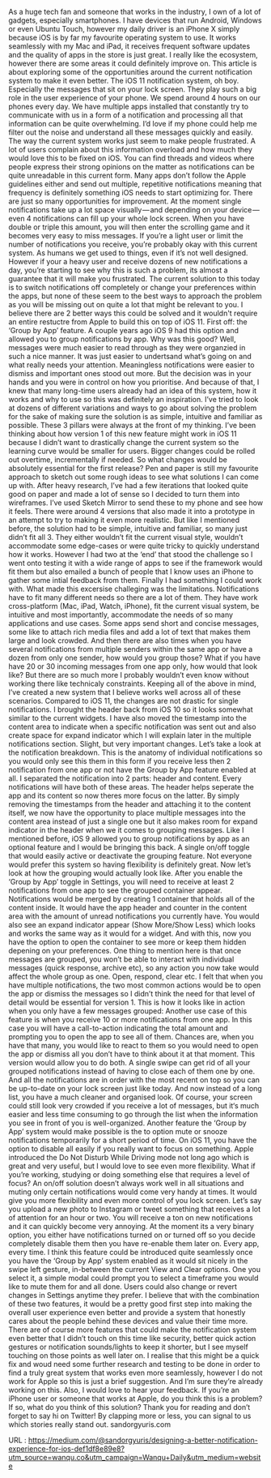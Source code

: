   As a huge tech fan and someone that works in the industry, I own of a lot of gadgets, especially smartphones. I have devices that run Android, Windows or even Ubuntu Touch, however my daily driver is an iPhone X simply because iOS is by far my favourite operating system to use. It works seamlessly with my Mac and iPad, it receives frequent software updates and the quality of apps in the store is just great. I really like the ecosystem, however there are some areas it could definitely improve on. This article is about exploring some of the opportunities around the current notification system to make it even better. 
   The iOS 11 notification system, oh boy. Especially the messages that sit on your lock screen. They play such a big role in the user experience of your phone. We spend around 4 hours on our phones every day. We have multiple apps installed that constantly try to communicate with us in a form of a notification and processing all that information can be quite overwhelming. 
   I’d love if my phone could help me filter out the noise and understand all these messages quickly and easily. The way the current system works just seem to make people frustrated. A lot of users complain about this information overload and how much they would love this to be fixed on iOS. You can find threads and videos where people express their strong opinions on the matter as notifications can be quite unreadable in this current form. 
   Many apps don’t follow the Apple guidelines either and send out multiple, repetitive notifications meaning that frequency is definitely something iOS needs to start optimizing for. There are just so many opportunities for improvement. 
   At the moment single notifications take up a lot space visually — and depending on your device — even 4 notifications can fill up your whole lock screen. When you have double or triple this amount, you will then enter the scrolling game and it becomes very easy to miss messages. 
   If you’re a light user or limit the number of notifications you receive, you’re probably okay with this current system. As humans we get used to things, even if it’s not well designed. However if your a heavy user and receive dozens of new notifications a day, you’re starting to see why this is such a problem, its almost a guarantee that it will make you frustrated. 
   The current solution to this today is to switch notifications off completely or change your preferences within the apps, but none of these seem to the best ways to approach the problem as you will be missing out on quite a lot that might be relevant to you. I believe there are 2 better ways this could be solved and it wouldn't require an entire restuctre from Apple to build this on top of iOS 11. 
   First off: the ‘Group by App’ feature. A couple years ago iOS 9 had this option and allowed you to group notifications by app. Why was this good? Well, messages were much easier to read through as they were organzied in such a nice manner. It was just easier to undertsand what’s going on and what really needs your attention. Meaningless notifications were easier to dismiss and important ones stood out more. But the decision was in your hands and you were in control on how you prioritise. 
   And because of that, I knew that many long-time users already had an idea of this system, how it works and why to use so this was definitely an inspiration. 
   I’ve tried to look at dozens of different variations and ways to go about solving the problem for the sake of making sure the solution is as simple, intuitive and familiar as possible. These 3 pillars were always at the front of my thinking. 
   I’ve been thinking about how version 1 of this new feature might work in iOS 11 because I didn’t want to drastically change the current system so the learning curve would be smaller for users. Bigger changes could be rolled out overtime, incrementally if needed. 
   So what changes would be absolutely essential for the first release? 
   Pen and paper is still my favourite approach to sketch out some rough ideas to see what solutions I can come up with. After heavy research, I’ve had a few iterations that looked quite good on paper and made a lot of sense so I decided to turn them into wireframes. I’ve used Sketch Mirror to send these to my phone and see how it feels. There were around 4 versions that also made it into a prototype in an attempt to try to making it even more realistic. 
   But like I mentioned before, the solution had to be simple, intuitive and familiar, so many just didn’t fit all 3. They either wouldn’t fit the current visual style, wouldn’t accommodate some edge-cases or were quite tricky to quickly understand how it works. However I had two at the ‘end’ that stood the challenge so I went onto testing it with a wide range of apps to see if the framework would fit them but also emailed a bunch of people that I know uses an iPhone to gather some intial feedback from them. Finally I had something I could work with. 
   What made this excersise challeging was the limitations. Notifications have to fit many different needs so there are a lot of them. They have work cross-platform (Mac, iPad, Watch, iPhone), fit the current visual system, be intuitive and most importantly, accommodate the needs of so many applications and use cases. Some apps send short and concise messages, some like to attach rich media files and add a lot of text that makes them large and look crowded. 
   And then there are also times when you have several notifications from multiple senders within the same app or have a dozen from only one sender, how would you group those? What if you have have 20 or 30 incoming messages from one app only, how would that look like? But there are so much more I probably wouldn’t even know without working there like technicaly constraints. 
   Keeping all of the above in mind, I’ve created a new system that I believe works well across all of these scenarios. Compared to iOS 11, the changes are not drastic for single notifications. I brought the header back from iOS 10 so it looks somewhat similar to the current widgets. I have also moved the timestamp into the content area to indicate when a specific notification was sent out and also create space for expand indicator which I will explain later in the multiple notifications section. Slight, but very important changes. 
   Let’s take a look at the notification breakdown. This is the anatomy of individual notifications so you would only see this them in this form if you receive less then 2 notification from one app or not have the Group by App feature enabled at all. 
   I separated the notification into 2 parts: header and content. Every notifications will have both of these areas. The header helps seperate the app and its content so now theres more focus on the latter. By simply removing the timestamps from the header and attaching it to the content itself, we now have the opportunity to place multiple messages into the content area instead of just a single one but it also makes room for expand indicator in the header when we it comes to grouping messages. 
   Like I mentioned before, iOS 9 allowed you to group notifications by app as an optional feature and I would be bringing this back. A single on/off toggle that would easily active or deactivate the grouping feature. Not everyone would prefer this system so having flexibility is definitely great. 
   Now let’s look at how the grouping would actually look like. After you enable the ‘Group by App’ toggle in Settings, you will need to receive at least 2 notifications from one app to see the grouped container appear. Notifications would be merged by creating 1 container that holds all of the content inside. It would have the app header and counter in the content area with the amount of unread notifications you currently have. You would also see an expand indicator appear (Show More/Show Less) which looks and works the same way as it would for a widget. 
   And with this, now you have the option to open the container to see more or keep them hidden depening on your preferences. One thing to mention here is that once messages are grouped, you won’t be able to interact with individual messages (quick response, archive etc), so any action you now take would affect the whole group as one. Open, respond, clear etc. I felt that when you have multiple notifications, the two most common actions would be to open the app or dismiss the messages so I didn’t think the need for that level of detail would be essential for version 1. 
   This is how it looks like in action when you only have a few messages grouped: 
   Another use case of this feature is when you receive 10 or more notifications from one app. In this case you will have a call-to-action indicating the total amount and prompting you to open the app to see all of them. Chances are, when you have that many, you would like to react to them so you would need to open the app or dismiss all you don’t have to think about it at that moment. 
   This version would allow you to do both. A single swipe can get rid of all your grouped notifications instead of having to close each of them one by one. And all the notifications are in order with the most recent on top so you can be up-to-date on your lock screen just like today. 
   And now instead of a long list, you have a much cleaner and organised look. Of course, your screen could still look very crowded if you receive a lot of messages, but it‘s much easier and less time consuming to go through the list when the information you see in front of you is well-organized. 
   Another feature the ‘Group by App’ system would make possible is the to option mute or snooze notifications temporarily for a short period of time. 
   On iOS 11, you have the option to disable all easily if you really want to focus on something. Apple introduced the Do Not Disturb While Driving mode not long ago which is great and very useful, but I would love to see even more flexibility. What if you’re working, studying or doing something else that requires a level of focus? An on/off solution doesn’t always work well in all situations and muting only certain notifications would come very handy at times. It would give you more flexibility and even more control of you lock screen. 
   Let’s say you upload a new photo to Instagram or tweet something that receives a lot of attention for an hour or two. You will receive a ton on new notifications and it can quickly become very annoying. At the moment its a very binary option, you either have notifications turned on or turned off so you decide completely disable them then you have re-enable them later on. Every app, every time. 
   I think this feature could be introduced quite seamlessly once you have the ‘Group by App’ system enabled as it would sit nicely in the swipe left gesture, in-between the current View and Clear options. One you select it, a simple modal could prompt you to select a timeframe you would like to mute them for and all done. Users could also change or revert changes in Settings anytime they prefer. 
   I believe that with the combination of these two features, it would be a pretty good first step into making the overall user experience even better and provide a system that honestly cares about the people behind these devices and value their time more. 
   There are of course more features that could make the notification system even better that I didn’t touch on this time like security, better quick action gestures or notification sounds/lights to keep it shorter, but I see myself touching on those points as well later on. 
   I realise that this might be a quick fix and woud need some further research and testing to be done in order to find a truly great system that works even more seamlessly, however I do not work for Apple so this is just a brief suggestion. And I’m sure they’re already working on this. 
   Also, I would love to hear your feedback. 
   If you’re an iPhone user or someone that works at Apple, do you think this is a problem? If so, what do you think of this solution? 
   Thank you for reading and don’t forget to say hi on Twitter! 
   By clapping more or less, you can signal to us which stories really stand out. 
   sandorgyuris.com 
  
 URL : https://medium.com/@sandorgyuris/designing-a-better-notification-experience-for-ios-def1df8e89e8?utm_source=wanqu.co&utm_campaign=Wanqu+Daily&utm_medium=website